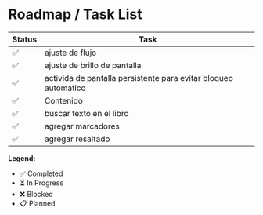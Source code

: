 
# Roadmap / Task List

| Status | Task  |
|--------|------|
| ✅ | ajuste de flujo|
| ✅  | ajuste de brillo de pantalla|
| ✅  | activida de pantalla persistente para evitar bloqueo automatico|
| ✅  | Contenido |
| ✅  | buscar texto en el libro |
| ✅   | agregar marcadores|
| ✅  | agregar resaltado|



**Legend:**
- ✅ Completed
- ⏳ In Progress  
- ❌ Blocked
- 📋 Planned